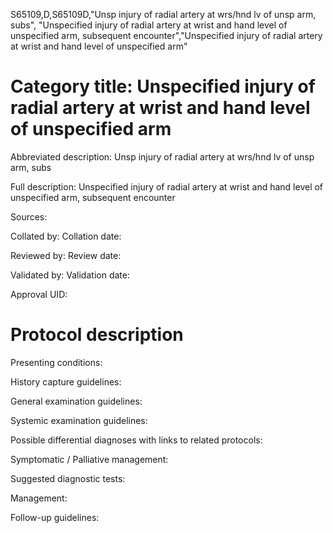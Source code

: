 S65109,D,S65109D,"Unsp injury of radial artery at wrs/hnd lv of unsp arm, subs", "Unspecified injury of radial artery at wrist and hand level of unspecified arm, subsequent encounter","Unspecified injury of radial artery at wrist and hand level of unspecified arm"
# Category title: Unspecified injury of radial artery at wrist and hand level of unspecified arm

Abbreviated description: Unsp injury of radial artery at wrs/hnd lv of unsp arm, subs

Full description: Unspecified injury of radial artery at wrist and hand level of unspecified arm, subsequent encounter

Sources:

Collated by:
Collation date:

Reviewed by:
Review date:

Validated by:
Validation date:

Approval UID:

# Protocol description

Presenting conditions:

History capture guidelines:

General examination guidelines:

Systemic examination guidelines:

Possible differential diagnoses with links to related protocols:

Symptomatic / Palliative management:

Suggested diagnostic tests:

Management:

Follow-up guidelines:

